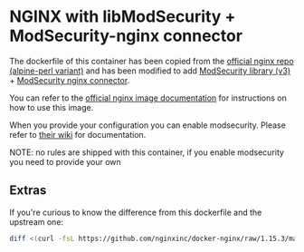 # NGINX with libModSecurity + ModSecurity-nginx connector

The dockerfile of this container has been copied from the [official nginx repo (alpine-perl variant)](https://github.com/nginxinc/docker-nginx/blob/1.15.3/mainline/alpine-perl/Dockerfile) and has been modified to add [ModSecurity library (v3)](https://github.com/SpiderLabs/ModSecurity/tree/v3/master) + [ModSecurity nginx connector](https://github.com/SpiderLabs/ModSecurity-nginx).

You can refer to the [official nginx image documentation](https://hub.docker.com/_/nginx/) for instructions on how to use this image.

When you provide your configuration you can enable modsecurity. Please refer to [their wiki](https://github.com/SpiderLabs/ModSecurity/wiki) for documentation.

NOTE: no rules are shipped with this container, if you enable modsecurity you need to provide your own


## Extras

If you're curious to know the difference from this dockerfile and the upstream one:

```bash
diff <(curl -fsL https://github.com/nginxinc/docker-nginx/raw/1.15.3/mainline/alpine-perl/Dockerfile) <(curl -fsL http://github.com/elisiano/docker-nginx-modsecurity/raw/master/Dockerfile)
```
